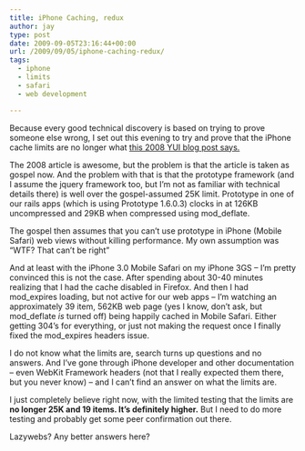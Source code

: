 ```yaml
---
title: iPhone Caching, redux
author: jay
type: post
date: 2009-09-05T23:16:44+00:00
url: /2009/09/05/iphone-caching-redux/
tags:
  - iphone
  - limits
  - safari
  - web development

---
```

Because every good technical discovery is based on trying to prove someone else wrong, I set out this evening to try and prove that the iPhone cache limits are no longer what [this 2008 YUI blog post says.][1]

The 2008 article is awesome, but the problem is that the article is taken as gospel now. And the problem with that is that the prototype framework (and I assume the jquery framework too, but I’m not as familiar with technical details there) is well over the gospel-assumed 25K limit. Prototype in one of our rails apps (which is using Prototype 1.6.0.3) clocks in at 126KB uncompressed and 29KB when compressed using mod_deflate.

The gospel then assumes that you can’t use prototype in iPhone (Mobile Safari) web views without killing performance. My own assumption was “WTF? That can’t be right”

And at least with the iPhone 3.0 Mobile Safari on my iPhone 3GS &#8211; I’m pretty convinced this is not the case. After spending about 30-40 minutes realizing that I had the cache disabled in Firefox. And then I had mod\_expires loading, but not active for our web apps &#8211; I’m watching an approximately 39 item, 562KB web page (yes I know, don’t ask, but mod\_deflate _is_ turned off) being happily cached in Mobile Safari. Either getting 304’s for everything, or just not making the request once I finally fixed the mod_expires headers issue.

I do not know what the limits are, search turns up questions and no answers. And I’ve gone through iPhone developer and other documentation &#8211; even WebKit Framework headers (not that I really expected them there, but you never know) &#8211; and I can’t find an answer on what the limits are.

I just completely believe right now, with the limited testing that the limits are **no longer 25K and 19 items. It’s definitely higher.** But I need to do more testing and probably get some peer confirmation out there.

Lazywebs? Any better answers here?

 [1]: http://yuiblog.com/blog/2008/02/06/iphone-cacheability/